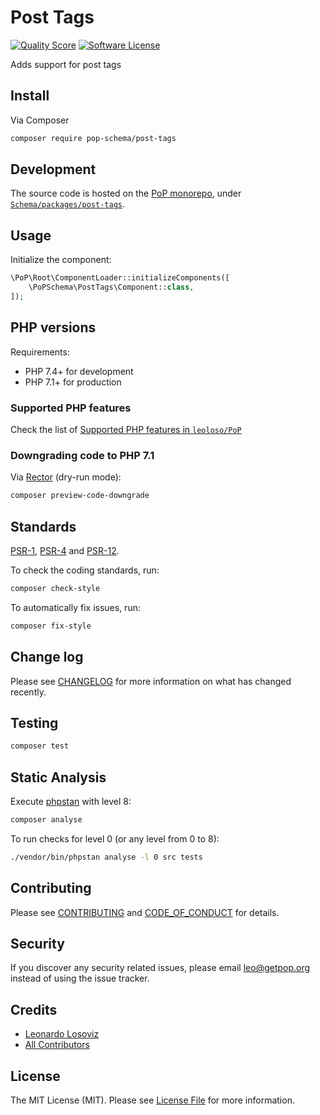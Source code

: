 # Post Tags

<!-- [![Build Status][ico-travis]][link-travis] -->
[![Quality Score][ico-code-quality]][link-code-quality]
[![Software License][ico-license]](LICENSE.md)

<!--
[![Latest Version on Packagist][ico-version]][link-packagist]
[![Coverage Status][ico-scrutinizer]][link-scrutinizer]
[![Total Downloads][ico-downloads]][link-downloads]
-->

Adds support for post tags

## Install

Via Composer

``` bash
composer require pop-schema/post-tags
```

## Development

The source code is hosted on the [PoP monorepo](https://github.com/leoloso/PoP), under [`Schema/packages/post-tags`](https://github.com/leoloso/PoP/tree/master/layers/Schema/packages/post-tags).

## Usage

Initialize the component:

``` php
\PoP\Root\ComponentLoader::initializeComponents([
    \PoPSchema\PostTags\Component::class,
]);
```

## PHP versions

Requirements:

- PHP 7.4+ for development
- PHP 7.1+ for production

### Supported PHP features

Check the list of [Supported PHP features in `leoloso/PoP`](https://github.com/leoloso/PoP/#supported-php-features)

### Downgrading code to PHP 7.1

Via [Rector](https://github.com/rectorphp/rector) (dry-run mode):

```bash
composer preview-code-downgrade
```

## Standards

[PSR-1](https://www.php-fig.org/psr/psr-1), [PSR-4](https://www.php-fig.org/psr/psr-4) and [PSR-12](https://www.php-fig.org/psr/psr-12).

To check the coding standards, run:

``` bash
composer check-style
```

To automatically fix issues, run:

``` bash
composer fix-style
```

## Change log

Please see [CHANGELOG](CHANGELOG.md) for more information on what has changed recently.

## Testing

``` bash
composer test
```

## Static Analysis

Execute [phpstan](https://github.com/phpstan/phpstan) with level 8:

``` bash
composer analyse
```

To run checks for level 0 (or any level from 0 to 8):

``` bash
./vendor/bin/phpstan analyse -l 0 src tests
```

## Contributing

Please see [CONTRIBUTING](CONTRIBUTING.md) and [CODE_OF_CONDUCT](CODE_OF_CONDUCT.md) for details.

## Security

If you discover any security related issues, please email leo@getpop.org instead of using the issue tracker.

## Credits

- [Leonardo Losoviz][link-author]
- [All Contributors][link-contributors]

## License

The MIT License (MIT). Please see [License File](LICENSE.md) for more information.

[ico-version]: https://img.shields.io/packagist/v/pop-schema/post-tags.svg?style=flat-square
[ico-license]: https://img.shields.io/badge/license-MIT-brightgreen.svg?style=flat-square
[ico-travis]: https://img.shields.io/travis/pop-schema/post-tags/master.svg?style=flat-square
[ico-scrutinizer]: https://img.shields.io/scrutinizer/coverage/g/pop-schema/post-tags.svg?style=flat-square
[ico-code-quality]: https://img.shields.io/scrutinizer/g/pop-schema/post-tags.svg?style=flat-square
[ico-downloads]: https://img.shields.io/packagist/dt/pop-schema/post-tags.svg?style=flat-square

[link-packagist]: https://packagist.org/packages/pop-schema/post-tags
[link-travis]: https://travis-ci.org/pop-schema/post-tags
[link-scrutinizer]: https://scrutinizer-ci.com/g/pop-schema/post-tags/code-structure
[link-code-quality]: https://scrutinizer-ci.com/g/pop-schema/post-tags
[link-downloads]: https://packagist.org/packages/pop-schema/post-tags
[link-author]: https://github.com/leoloso
[link-contributors]: ../../../../../../contributors
